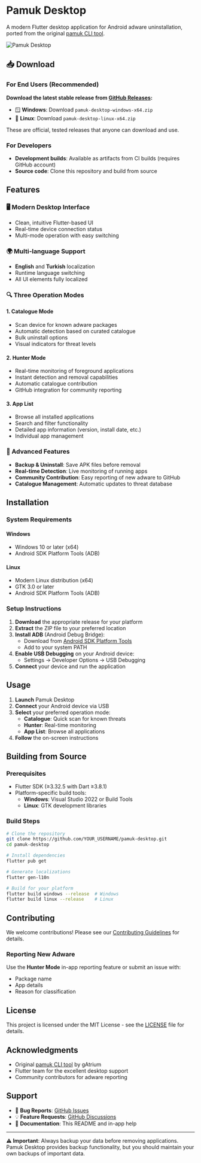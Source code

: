 # Pamuk Desktop

A modern Flutter desktop application for Android adware uninstallation, ported from the original [pamuk CLI tool](https://github.com/gAtrium/pamuk).

![Pamuk Desktop](pamuk.svg)

## 📥 Download

### For End Users (Recommended)

**Download the latest stable release from [GitHub Releases](../../releases):**

- 🪟 **Windows**: Download `pamuk-desktop-windows-x64.zip`
- 🐧 **Linux**: Download `pamuk-desktop-linux-x64.zip`

These are official, tested releases that anyone can download and use.

### For Developers

- **Development builds**: Available as artifacts from CI builds (requires GitHub account)
- **Source code**: Clone this repository and build from source

## Features

### 🖥️ Modern Desktop Interface
- Clean, intuitive Flutter-based UI
- Real-time device connection status
- Multi-mode operation with easy switching

### 🌍 Multi-language Support
- **English** and **Turkish** localization
- Runtime language switching
- All UI elements fully localized

### 🔍 Three Operation Modes

#### 1. Catalogue Mode
- Scan device for known adware packages
- Automatic detection based on curated catalogue
- Bulk uninstall options
- Visual indicators for threat levels

#### 2. Hunter Mode
- Real-time monitoring of foreground applications
- Instant detection and removal capabilities
- Automatic catalogue contribution
- GitHub integration for community reporting

#### 3. App List
- Browse all installed applications
- Search and filter functionality
- Detailed app information (version, install date, etc.)
- Individual app management

### 💾 Advanced Features
- **Backup & Uninstall**: Save APK files before removal
- **Real-time Detection**: Live monitoring of running apps
- **Community Contribution**: Easy reporting of new adware to GitHub
- **Catalogue Management**: Automatic updates to threat database

## Installation

### System Requirements

#### Windows
- Windows 10 or later (x64)
- Android SDK Platform Tools (ADB)

#### Linux
- Modern Linux distribution (x64)
- GTK 3.0 or later
- Android SDK Platform Tools (ADB)

### Setup Instructions

1. **Download** the appropriate release for your platform
2. **Extract** the ZIP file to your preferred location
3. **Install ADB** (Android Debug Bridge):
   - Download from [Android SDK Platform Tools](https://developer.android.com/studio/releases/platform-tools)
   - Add to your system PATH
4. **Enable USB Debugging** on your Android device:
   - Settings → Developer Options → USB Debugging
5. **Connect** your device and run the application

## Usage

1. **Launch** Pamuk Desktop
2. **Connect** your Android device via USB
3. **Select** your preferred operation mode:
   - **Catalogue**: Quick scan for known threats
   - **Hunter**: Real-time monitoring
   - **App List**: Browse all applications
4. **Follow** the on-screen instructions

## Building from Source

### Prerequisites
- Flutter SDK (≥3.32.5 with Dart ≥3.8.1)
- Platform-specific build tools:
  - **Windows**: Visual Studio 2022 or Build Tools
  - **Linux**: GTK development libraries

### Build Steps

```bash
# Clone the repository
git clone https://github.com/YOUR_USERNAME/pamuk-desktop.git
cd pamuk-desktop

# Install dependencies
flutter pub get

# Generate localizations
flutter gen-l10n

# Build for your platform
flutter build windows --release  # Windows
flutter build linux --release    # Linux
```

## Contributing

We welcome contributions! Please see our [Contributing Guidelines](CONTRIBUTING.md) for details.

### Reporting New Adware

Use the **Hunter Mode** in-app reporting feature or submit an issue with:
- Package name
- App details
- Reason for classification

## License

This project is licensed under the MIT License - see the [LICENSE](LICENSE) file for details.

## Acknowledgments

- Original [pamuk CLI tool](https://github.com/gAtrium/pamuk) by gAtrium
- Flutter team for the excellent desktop support
- Community contributors for adware reporting

## Support

- 🐛 **Bug Reports**: [GitHub Issues](../../issues)
- 💡 **Feature Requests**: [GitHub Discussions](../../discussions)
- 📖 **Documentation**: This README and in-app help

---

**⚠️ Important**: Always backup your data before removing applications. Pamuk Desktop provides backup functionality, but you should maintain your own backups of important data.